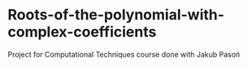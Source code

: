 # Roots-of-the-polynomial-with-complex-coefficients
Project for Computational Techniques course done with Jakub Pasoń
